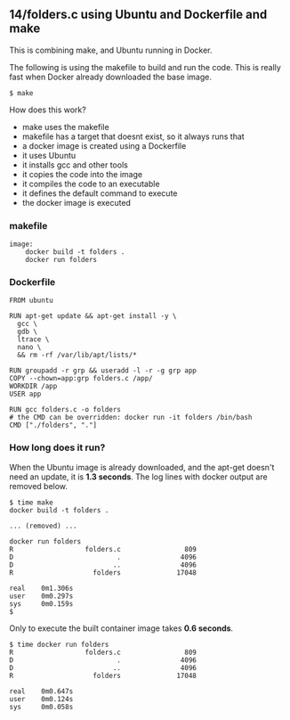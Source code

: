 ## 14/folders.c using Ubuntu and Dockerfile and make

This is combining make, and Ubuntu running in Docker.

The following is using the makefile to build and run the code. This is really fast when Docker already downloaded the base image. 
```
$ make
```

How does this work?
- make uses the makefile
- makefile has a target that doesnt exist, so it always runs that
- a docker image is created using a Dockerfile
- it uses Ubuntu
- it installs gcc and other tools
- it copies the code into the image
- it compiles the code to an executable
- it defines the default command to execute
- the docker image is executed


### makefile

```
image:
	docker build -t folders .
	docker run folders
```


### Dockerfile

```
FROM ubuntu

RUN apt-get update && apt-get install -y \
  gcc \
  gdb \
  ltrace \
  nano \
  && rm -rf /var/lib/apt/lists/*

RUN groupadd -r grp && useradd -l -r -g grp app
COPY --chown=app:grp folders.c /app/
WORKDIR /app
USER app

RUN gcc folders.c -o folders
# the CMD can be overridden: docker run -it folders /bin/bash
CMD ["./folders", "."]
```


### How long does it run?
When the Ubuntu image is already downloaded, and the apt-get doesn't need an update, it is **1.3 seconds**.
The log lines with docker output are removed below.

```
$ time make
docker build -t folders .

... (removed) ...

docker run folders
R                  folders.c                809
D                          .               4096
D                         ..               4096
R                    folders              17048

real    0m1.306s
user    0m0.297s
sys     0m0.159s
$
```

Only to execute the built container image takes **0.6 seconds**.
```
$ time docker run folders
R                  folders.c                809
D                          .               4096
D                         ..               4096
R                    folders              17048

real    0m0.647s
user    0m0.124s
sys     0m0.058s
```
